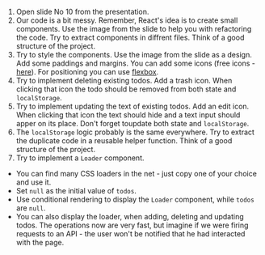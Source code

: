 1. Open slide No 10 from the presentation.
1. Our code is a bit messy. Remember, React's idea is to create small components. Use the image from the slide to help you with refactoring the code. Try to extract components in diffrent files. Think of a good structure of the project.
1. Try to style the components. Use the image from the slide as a design. Add some paddings and margins. You can add some icons (free icons - [here](https://fontawesome.com/search?m=free&o=r)). For positioning you can use [flexbox](https://css-tricks.com/snippets/css/a-guide-to-flexbox/). 
1. Try to implement deleting existing todos. Add a trash icon. When clicking that icon the todo should be removed from both state and `localStorage`.
1. Try to implement updating the text of existing todos. Add an edit icon. When clicking that icon the text should hide and a text input should apper on its place. Don't forget toupdate both state and `localStorage`.
1. The `localStorage` logic probably is the same everywhere. Try to extract the duplicate code in a reusable helper function. Think of a good structure of the project.
1. Try to implement a `Loader` component.
  - You can find many CSS loaders in the net - just copy one of your choice and use it.
  - Set `null` as the initial value of `todos`. 
  - Use conditional rendering to display the `Loader` component, while `todos` are `null`.
  - You can also display the loader, when adding, deleting and updating todos. The operations now are very fast, but imagine if we were firing requests to an API - the user won't be notified that he had interacted with the page.